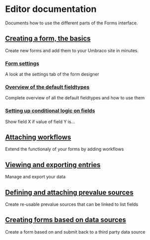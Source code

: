 # Editor documentation
Documents how to use the different parts of the Forms interface.

## [Creating a form, the basics](Creating-a-Form/index.md)
Create new forms and add them to your Umbraco site in minutes.

### [Form settings](Creating-a-form/Form-Settings/index.md)
A look at the settings tab of the form designer

### [Overview of the default fieldtypes](Creating-a-form/Fieldtypes/index.md)
Complete overview of all the default fieldtypes and how to use them

### [Setting up conditional logic on fields](Creating-a-form/Conditional-Logic/index.md)
Show field X if value of field Y is...

## [Attaching workflows](Attaching-Workflows/index.md)
Extend the functionaly of your forms by adding workflows

## [Viewing and exporting entries](Viewing-and-Exporting-Entries/index.md)
Manage and export your data

## [Defining and attaching prevalue sources](Defining-and-Attaching-Prevaluesources/index.md)
Create re-usable prevalue sources that can be linked to list fields

## [Creating forms based on data sources](Creating-Forms-Based-on-Datasources/index.md)
Create a form based on and submit back to a third party data source

